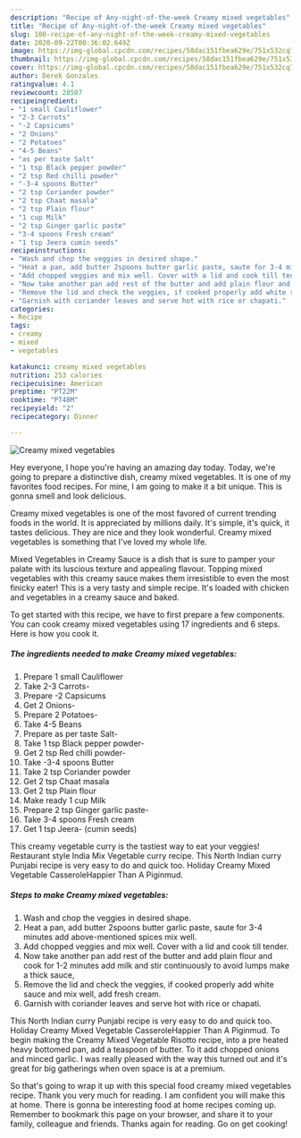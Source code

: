 ```yaml
---
description: "Recipe of Any-night-of-the-week Creamy mixed vegetables"
title: "Recipe of Any-night-of-the-week Creamy mixed vegetables"
slug: 100-recipe-of-any-night-of-the-week-creamy-mixed-vegetables
date: 2020-09-22T00:36:02.649Z
image: https://img-global.cpcdn.com/recipes/58dac151fbea629e/751x532cq70/creamy-mixed-vegetables-recipe-main-photo.jpg
thumbnail: https://img-global.cpcdn.com/recipes/58dac151fbea629e/751x532cq70/creamy-mixed-vegetables-recipe-main-photo.jpg
cover: https://img-global.cpcdn.com/recipes/58dac151fbea629e/751x532cq70/creamy-mixed-vegetables-recipe-main-photo.jpg
author: Derek Gonzales
ratingvalue: 4.1
reviewcount: 28507
recipeingredient:
- "1 small Cauliflower"
- "2-3 Carrots"
- "-2 Capsicums"
- "2 Onions"
- "2 Potatoes"
- "4-5 Beans"
- "as per taste Salt"
- "1 tsp Black pepper powder"
- "2 tsp Red chilli powder"
- "-3-4 spoons Butter"
- "2 tsp Coriander powder"
- "2 tsp Chaat masala"
- "2 tsp Plain flour"
- "1 cup Milk"
- "2 tsp Ginger garlic paste"
- "3-4 spoons Fresh cream"
- "1 tsp Jeera cumin seeds"
recipeinstructions:
- "Wash and chop the veggies in desired shape."
- "Heat a pan, add butter 2spoons butter garlic paste, saute for 3-4 minutes add above-mentioned spices mix well."
- "Add chopped veggies and mix well. Cover with a lid and cook till tender."
- "Now take another pan add rest of the butter and add plain flour and cook for 1-2 minutes add milk and stir continuously to avoid lumps make a thick sauce,"
- "Remove the lid and check the veggies, if cooked properly add white sauce and mix well, add fresh cream."
- "Garnish with coriander leaves and serve hot with rice or chapati."
categories:
- Recipe
tags:
- creamy
- mixed
- vegetables

katakunci: creamy mixed vegetables 
nutrition: 253 calories
recipecuisine: American
preptime: "PT22M"
cooktime: "PT48M"
recipeyield: "2"
recipecategory: Dinner

---
```



![Creamy mixed vegetables](https://img-global.cpcdn.com/recipes/58dac151fbea629e/751x532cq70/creamy-mixed-vegetables-recipe-main-photo.jpg)

Hey everyone, I hope you're having an amazing day today. Today, we're going to prepare a distinctive dish, creamy mixed vegetables. It is one of my favorites food recipes. For mine, I am going to make it a bit unique. This is gonna smell and look delicious.

Creamy mixed vegetables is one of the most favored of current trending foods in the world. It is appreciated by millions daily. It's simple, it's quick, it tastes delicious. They are nice and they look wonderful. Creamy mixed vegetables is something that I've loved my whole life.

Mixed Vegetables in Creamy Sauce is a dish that is sure to pamper your palate with its luscious texture and appealing flavour. Topping mixed vegetables with this creamy sauce makes them irresistible to even the most finicky eater! This is a very tasty and simple recipe. It&#39;s loaded with chicken and vegetables in a creamy sauce and baked.


To get started with this recipe, we have to first prepare a few components. You can cook creamy mixed vegetables using 17 ingredients and 6 steps. Here is how you cook it.

<!--inarticleads1-->

##### The ingredients needed to make Creamy mixed vegetables:

1. Prepare 1 small Cauliflower
1. Take 2-3 Carrots-
1. Prepare -2 Capsicums
1. Get 2 Onions-
1. Prepare 2 Potatoes-
1. Take 4-5 Beans
1. Prepare as per taste Salt-
1. Take 1 tsp Black pepper powder-
1. Get 2 tsp Red chilli powder-
1. Take -3-4 spoons Butter
1. Take 2 tsp Coriander powder
1. Get 2 tsp Chaat masala
1. Get 2 tsp Plain flour
1. Make ready 1 cup Milk
1. Prepare 2 tsp Ginger garlic paste-
1. Take 3-4 spoons Fresh cream
1. Get 1 tsp Jeera- (cumin seeds)


This creamy vegetable curry is the tastiest way to eat your veggies! Restaurant style India Mix Vegetable curry recipe. This North Indian curry Punjabi recipe is very easy to do and quick too. Holiday Creamy Mixed Vegetable CasseroleHappier Than A Piginmud. 

<!--inarticleads2-->

##### Steps to make Creamy mixed vegetables:

1. Wash and chop the veggies in desired shape.
1. Heat a pan, add butter 2spoons butter garlic paste, saute for 3-4 minutes add above-mentioned spices mix well.
1. Add chopped veggies and mix well. Cover with a lid and cook till tender.
1. Now take another pan add rest of the butter and add plain flour and cook for 1-2 minutes add milk and stir continuously to avoid lumps make a thick sauce,
1. Remove the lid and check the veggies, if cooked properly add white sauce and mix well, add fresh cream.
1. Garnish with coriander leaves and serve hot with rice or chapati.


This North Indian curry Punjabi recipe is very easy to do and quick too. Holiday Creamy Mixed Vegetable CasseroleHappier Than A Piginmud. To begin making the Creamy Mixed Vegetable Risotto recipe, into a pre heated heavy bottomed pan, add a teaspoon of butter. To it add chopped onions and minced garlic. I was really pleased with the way this turned out and it&#39;s great for big gatherings when oven space is at a premium. 

So that's going to wrap it up with this special food creamy mixed vegetables recipe. Thank you very much for reading. I am confident you will make this at home. There is gonna be interesting food at home recipes coming up. Remember to bookmark this page on your browser, and share it to your family, colleague and friends. Thanks again for reading. Go on get cooking!
